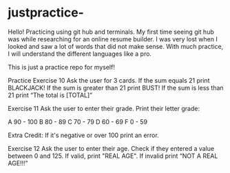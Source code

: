 # justpractice-  
Hello! Practicing using git hub and terminals. My first time seeing git hub was while researching for an online resume builder. 
I was very lost when I looked and saw a lot of words that did not make sense. With much practice, I will understand the different 
languages like a pro. 

This is just a practice repo for myself!

Practice
Exercise 10
Ask the user for 3 cards. If the sum equals 21 print BLACKJACK! If the sum is greater than 21 print BUST! If the sum is less than 21 print “The total is [TOTAL]”

Exercise 11
Ask the user to enter their grade. Print their letter grade:

A 90 - 100 B 80 - 89 C 70 - 79 D 60 - 69 F 0 - 59

Extra Credit:
If it's negative or over 100 print an error.

Exercise 12
Ask the user to enter their age. Check if they entered a value between 0 and 125. If valid, print "REAL AGE". If invalid print “NOT A REAL AGE!!!”

